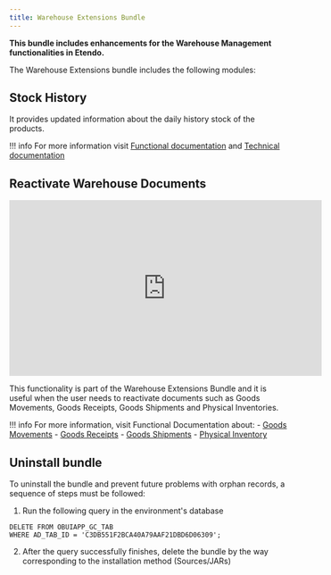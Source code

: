 ```yaml
---
title: Warehouse Extensions Bundle
---
```


**This bundle includes enhancements for the Warehouse Management functionalities in Etendo.**

The Warehouse Extensions bundle includes the following modules:


## Stock History

It provides updated information about the daily history stock of the products. 

!!! info
    For more information visit [Functional documentation](https://docs.etendo.software/en/end-user-documentation/etendo-environment/functional-documentation/business-management/warehouse-reports#stock-history) and [Technical documentation](https://docs.etendo.software/en/technical-documentation/bundles/warehouse-extensions-bundle)

## Reactivate Warehouse Documents
<iframe width="560" height="315" src="https://www.youtube.com/embed/ghH3tBjoN9c" title="YouTube video player" frameborder="0" allow="accelerometer; autoplay; clipboard-write; encrypted-media; gyroscope; picture-in-picture; web-share" allowfullscreen></iframe>

This functionality is part of the Warehouse Extensions Bundle and it is useful when the user needs to reactivate documents such as Goods Movements, Goods Receipts, Goods Shipments and Physical Inventories. 

!!! info
        For more information, visit Functional Documentation about:
        - [Goods Movements](https://docs.etendo.software/en/end-user-documentation/etendo-environment/functional-documentation/business-management/warehouse-management#how-to-reactivate-goods-movements)
        - [Goods Receipts](https://docs.etendo.software/en/end-user-documentation/etendo-environment/functional-documentation/business-management/procurement-management#how-to-reactivate-goods-receipts)
        - [Goods Shipments](https://docs.etendo.software/en/end-user-documentation/etendo-environment/functional-documentation/business-management/sales-management#how-to-reactivate-goods-shipments)
        - [Physical Inventory](https://docs.etendo.software/en/end-user-documentation/etendo-environment/functional-documentation/business-management/warehouse-management#how-to-reactivate-physical-inventories)

## Uninstall bundle

To uninstall the bundle and prevent future problems with orphan records, a sequence of steps must be followed:

1. Run the following query in the environment's database
```
DELETE FROM OBUIAPP_GC_TAB 
WHERE AD_TAB_ID = 'C3DB551F2BCA40A79AAF21DBD6D06309';
```

2. After the query successfully finishes, delete the bundle by the way corresponding to the installation method (Sources/JARs)